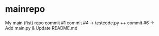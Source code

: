 # mainrepo
My main (fist) repo
commit #1
commit #4 -> testcode.py ++
commit #6 -> Add main.py & Update README.md
